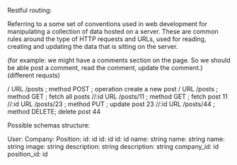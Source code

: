 Restful routing:

Referring to a some set of conventions used in web development for manipulating a collection of data hosted on a server. These are common rules around the type of HTTP requests and URLs, used for reading, creating and updating the data that is sitting on the server.

(for example: we might have a comments section on the page. So we should be able post a comment, read the comment, update the comment.) (different requsts)

/<name>     URL /posts ;      method POST ;   operation create a new post
/<name>     URL /posts ;      method GET ;    fetch all posts
/<name>/:id URL /posts/11 ;   method GET ;    fetch post 11
/<name>/:id URL /posts/23 ;   method PUT ;    update post 23
/<name>/:id URL /posts/44 ;   method DELETE;  delete post 44


Possible schemas structure:

User:                               Company:                           Position: 
id: id                              id: id                             id: id
name: string                        name: string                       name: string
image: string                       description: string                description: string 
company_id: id
position_id: id 